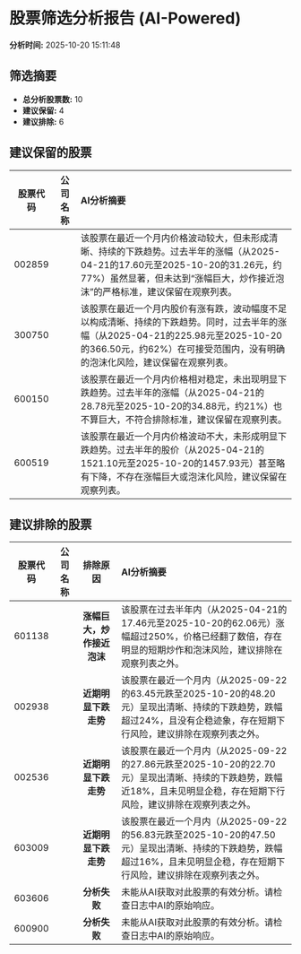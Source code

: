 # 股票筛选分析报告 (AI-Powered)

**分析时间:** 2025-10-20 15:11:48

## 筛选摘要

- **总分析股票数:** 10
- **建议保留:** 4
- **建议排除:** 6

## 建议保留的股票

| 股票代码 | 公司名称 | AI分析摘要 |
|:---:|:---:|:---|
| 002859 |  | 该股票在最近一个月内价格波动较大，但未形成清晰、持续的下跌趋势。过去半年的涨幅（从2025-04-21的17.60元至2025-10-20的31.26元，约77%）虽然显著，但未达到“涨幅巨大，炒作接近泡沫”的严格标准，建议保留在观察列表。 |
| 300750 |  | 该股票在最近一个月内股价有涨有跌，波动幅度不足以构成清晰、持续的下跌趋势。同时，过去半年的涨幅（从2025-04-21的225.98元至2025-10-20的366.50元，约62%）在可接受范围内，没有明确的泡沫化风险，建议保留在观察列表。 |
| 600150 |  | 该股票在最近一个月内价格相对稳定，未出现明显下跌趋势。过去半年的涨幅（从2025-04-21的28.78元至2025-10-20的34.88元，约21%）也不算巨大，不符合排除标准，建议保留在观察列表。 |
| 600519 |  | 该股票在最近一个月内价格波动不大，未形成明显下跌趋势。过去半年的股价（从2025-04-21的1521.10元至2025-10-20的1457.93元）甚至略有下降，不存在涨幅巨大或泡沫化风险，建议保留在观察列表。 |

## 建议排除的股票

| 股票代码 | 公司名称 | 排除原因 | AI分析摘要 |
|:---:|:---:|:---:|:---|
| 601138 |  | **涨幅巨大，炒作接近泡沫** | 该股票在过去半年内（从2025-04-21的17.46元至2025-10-20的62.06元）涨幅超过250%，价格已经翻了数倍，存在明显的短期炒作和泡沫风险，建议排除在观察列表之外。 |
| 002938 |  | **近期明显下跌走势** | 该股票在最近一个月内（从2025-09-22的63.45元跌至2025-10-20的48.20元）呈现出清晰、持续的下跌趋势，跌幅超过24%，且没有企稳迹象，存在短期下行风险，建议排除在观察列表之外。 |
| 002536 |  | **近期明显下跌走势** | 该股票在最近一个月内（从2025-09-22的27.86元跌至2025-10-20的22.70元）呈现出清晰、持续的下跌趋势，跌幅近18%，且未见明显企稳，存在短期下行风险，建议排除在观察列表之外。 |
| 603009 |  | **近期明显下跌走势** | 该股票在最近一个月内（从2025-09-22的56.83元跌至2025-10-20的47.50元）呈现出清晰、持续的下跌趋势，跌幅超过16%，且未见明显企稳，存在短期下行风险，建议排除在观察列表之外。 |
| 603606 |  | **分析失败** | 未能从AI获取对此股票的有效分析。请检查日志中AI的原始响应。 |
| 600900 |  | **分析失败** | 未能从AI获取对此股票的有效分析。请检查日志中AI的原始响应。 |
